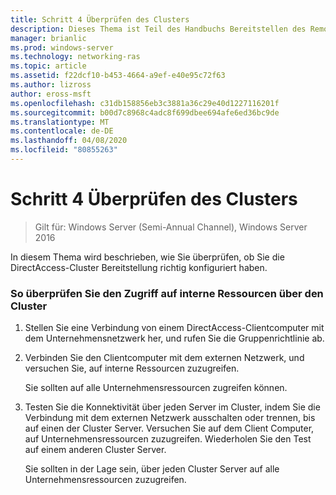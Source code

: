 ```yaml
---
title: Schritt 4 Überprüfen des Clusters
description: Dieses Thema ist Teil des Handbuchs Bereitstellen des Remote Zugriffs in einem Cluster unter Windows Server 2016.
manager: brianlic
ms.prod: windows-server
ms.technology: networking-ras
ms.topic: article
ms.assetid: f22dcf10-b453-4664-a9ef-e40e95c72f63
ms.author: lizross
author: eross-msft
ms.openlocfilehash: c31db158856eb3c3881a36c29e40d1227116201f
ms.sourcegitcommit: b00d7c8968c4adc8f699dbee694afe6ed36bc9de
ms.translationtype: MT
ms.contentlocale: de-DE
ms.lasthandoff: 04/08/2020
ms.locfileid: "80855263"
---
```

# <a name="step-4-verify-the-cluster"></a>Schritt 4 Überprüfen des Clusters

>Gilt für: Windows Server (Semi-Annual Channel), Windows Server 2016

In diesem Thema wird beschrieben, wie Sie überprüfen, ob Sie die DirectAccess-Cluster Bereitstellung richtig konfiguriert haben.  
  
### <a name="to-verify-access-to-internal-resources-through-the-cluster"></a>So überprüfen Sie den Zugriff auf interne Ressourcen über den Cluster  
  
1.  Stellen Sie eine Verbindung von einem DirectAccess-Clientcomputer mit dem Unternehmensnetzwerk her, und rufen Sie die Gruppenrichtlinie ab.  
  
2.  Verbinden Sie den Clientcomputer mit dem externen Netzwerk, und versuchen Sie, auf interne Ressourcen zuzugreifen.  
  
    Sie sollten auf alle Unternehmensressourcen zugreifen können.  
  
3.  Testen Sie die Konnektivität über jeden Server im Cluster, indem Sie die Verbindung mit dem externen Netzwerk ausschalten oder trennen, bis auf einen der Cluster Server. Versuchen Sie auf dem Client Computer, auf Unternehmensressourcen zuzugreifen. Wiederholen Sie den Test auf einem anderen Cluster Server.  
  
    Sie sollten in der Lage sein, über jeden Cluster Server auf alle Unternehmensressourcen zuzugreifen.  
  


